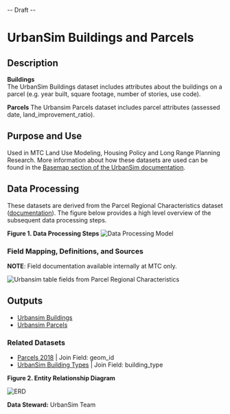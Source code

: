 -- Draft --

# UrbanSim Buildings and Parcels

## Description  

**Buildings**  
The UrbanSim Buildings dataset includes attributes about the buildings on a parcel (e.g. year built, square footage, number of stories, use code).

**Parcels**
The Urbansim Parcels dataset includes parcel attributes (assessed date, land_improvement_ratio).

## Purpose and Use   
Used in MTC Land Use Modeling, Housing Policy and Long Range Planning Research. More information about how these datasets are used can be found in the [Basemap section of the UrbanSim documentation](https://github.com/BayAreaMetro/petrale/blob/master/basemap/basemap_process.md).


## Data Processing   
These datasets are derived from the Parcel Regional Characteristics dataset ([documentation](parcel-characteristics.md)). The figure below provides a high level overview of the subsequent data processing steps.  

**Figure 1. Data Processing Steps**
![Data Processing Model](https://www.lucidchart.com/publicSegments/view/5e429cc2-8e0a-46c4-8046-333fa96aa474/image.png) 


### Field Mapping, Definitions, and Sources

**NOTE**: Field documentation available internally at MTC only.

![Urbansim table fields from Parcel Regional Characteristics](https://i.imgur.com/KfyM99n.png)


## Outputs

- [Urbansim Buildings](https://data.bayareametro.gov/UrbanSim/UrbanSim-Buildings-V1/wwij-t5vt)
- [Urbansim Parcels](https://data.bayareametro.gov/UrbanSim/UrbanSim-Parcels-V1/k3p6-mfvp)


### Related Datasets

- [Parcels 2018](https://data.bayareametro.gov/Cadastral/Parcels-2018-geom_id/gnat-8ebd) | Join Field: geom_id
- [UrbanSim Building Types](https://data.bayareametro.gov/Equivalencies/UrbanSim-Building-Types/a6fp-zvby) | Join Field: building_type


**Figure 2. Entity Relationship Diagram**

![ERD](https://www.lucidchart.com/publicSegments/view/6e026cca-05a6-44e1-bb26-3abfd1604dfd/image.png)


**Data Steward:** UrbanSim Team
